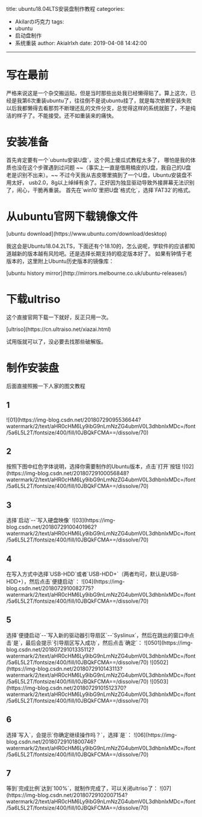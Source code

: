 title: ubuntu18.04LTS安装盘制作教程
categories:
  - Akilarの巧克力
tags:
  - ubuntu
  - 启动盘制作
  - 系统重装
author: Akialrlxh
date: 2019-04-08 14:42:00
---
# 写在最前
<div class="note info"><p>严格来说这是一个杂交搬运贴，但是当时那些出处我已经懒得贴了。算上这次，已经是我第6次重装ubuntu了，往往倒不是说ubuntu挂了，就是每次依赖安装失败以后我都懒得去看那剪不断理还乱的文件分支，总觉得这样的系统就脏了，不是纯洁的样子了。不能接受。还不如重装来的痛快。</p></div>



# 安装准备
<div class="note default no-icon"><p>首先肯定要有一个`ubuntu安装U盘`，这个网上傻瓜式教程太多了，
哪怕是我的体质也没在这个步骤遇到过问题
~~（事实上一直是借用楠皮的U盘，我自己的U盘老是识别不出来）。~~
不过今天我从吉皮哪里搞到了一个U盘，Ubuntu安装盘不用太好，
usb2.0，8g以上绰绰有余了。正好因为独显驱动导致外接屏幕无法识别了，闹心，干脆再重装。
首先在`win10`里把U盘`格式化`，选择`FAT32`的格式。</p></div>



# 从ubuntu官网下载镜像文件

<div class="note primary"><p>[ubuntu download](https://www.ubuntu.com/download/desktop)</p></div>


<div class="note default no-icon"><p>我这会是Ubuntu18.04.2LTS，下面还有个18.10的，怎么说呢，学软件的应该都知道越新的版本越有风险吧。还是选择长期支持的稳定版本好了。 
  如果有钟情于老版本的，这里附上Ubuntu历史版本的镜像库：</p></div>

 

 <div class="note primary"><p>[ubuntu history mirror](http://mirrors.melbourne.co.uk/ubuntu-releases/)</p></div>



# 下载ultriso
<div class="note default no-icon"><p>这个直接官网下载一下就好，反正只用一次。</p></div>

<div class="note primary"><p>[ultriso](https://cn.ultraiso.net/xiazai.html)</p></div>

<div class="note default no-icon"><p>试用版就可以了，没必要去找那些破解版。</p></div>






# 制作安装盘

<div class="note default no-icon"><p>后面直接照搬一下人家的图文教程</p></div>
  
## 1
<div class="note default"><p>![01](https://img-blog.csdn.net/20180729095536644?watermark/2/text/aHR0cHM6Ly9ibG9nLmNzZG4ubmV0L3dhbnlxMDc=/font/5a6L5L2T/fontsize/400/fill/I0JBQkFCMA==/dissolve/70)</p></div>


## 2
<div class="note default"><p>按照下图中红色字体说明，选择你需要制作的Ubuntu版本，点击`打开`按钮
![02](https://img-blog.csdn.net/20180729100056848?watermark/2/text/aHR0cHM6Ly9ibG9nLmNzZG4ubmV0L3dhbnlxMDc=/font/5a6L5L2T/fontsize/400/fill/I0JBQkFCMA==/dissolve/70)</p></div>

## 3
<div class="note default"><p>选择`启动`--`写入硬盘映像`
![03](https://img-blog.csdn.net/20180729100401962?watermark/2/text/aHR0cHM6Ly9ibG9nLmNzZG4ubmV0L3dhbnlxMDc=/font/5a6L5L2T/fontsize/400/fill/I0JBQkFCMA==/dissolve/70)</p></div>

## 4
<div class="note default"><p>在写入方式中选择`USB-HDD`或者`USB-HDD+`（两者均可，默认是USB-HDD+），然后点击`便捷启动`：
![04](https://img-blog.csdn.net/2018072910082775?watermark/2/text/aHR0cHM6Ly9ibG9nLmNzZG4ubmV0L3dhbnlxMDc=/font/5a6L5L2T/fontsize/400/fill/I0JBQkFCMA==/dissolve/70)</p></div>

## 5
<div class="note primary"><p> 选择`便捷启动`--`写入新的驱动器引导扇区`--`Syslinux`，然后在跳出的窗口中点击`是`，最后会提示`引导扇区写入成功`，然后点击`确定`：
![0501](https://img-blog.csdn.net/20180729101335112?watermark/2/text/aHR0cHM6Ly9ibG9nLmNzZG4ubmV0L3dhbnlxMDc=/font/5a6L5L2T/fontsize/400/fill/I0JBQkFCMA==/dissolve/70)
![0502](https://img-blog.csdn.net/2018072910143113?watermark/2/text/aHR0cHM6Ly9ibG9nLmNzZG4ubmV0L3dhbnlxMDc=/font/5a6L5L2T/fontsize/400/fill/I0JBQkFCMA==/dissolve/70)
![0503](https://img-blog.csdn.net/20180729101512370?watermark/2/text/aHR0cHM6Ly9ibG9nLmNzZG4ubmV0L3dhbnlxMDc=/font/5a6L5L2T/fontsize/400/fill/I0JBQkFCMA==/dissolve/70)</p></div>


## 6
<div class="note warning"><p>选择`写入`，会提示`你确定继续操作吗？`，选择`是`：
![06](https://img-blog.csdn.net/20180729101800746?watermark/2/text/aHR0cHM6Ly9ibG9nLmNzZG4ubmV0L3dhbnlxMDc=/font/5a6L5L2T/fontsize/400/fill/I0JBQkFCMA==/dissolve/70)</p></div>

## 7
<div class="note success"><p>等到`完成比例`达到`100%`，就制作完成了，可以关闭ultriso了：
![07](https://img-blog.csdn.net/20180729102007154?watermark/2/text/aHR0cHM6Ly9ibG9nLmNzZG4ubmV0L3dhbnlxMDc=/font/5a6L5L2T/fontsize/400/fill/I0JBQkFCMA==/dissolve/70)</p></div>
